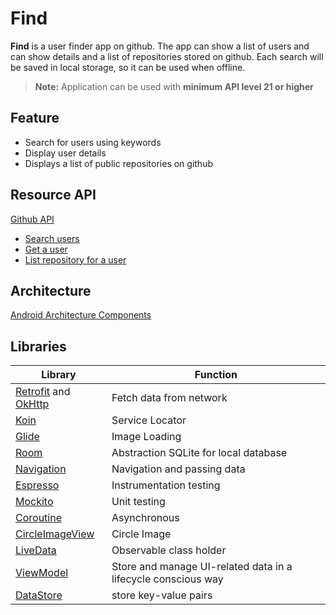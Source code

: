# Find
**Find** is a user finder app on github. The app can show a list of users and can show details and a list of repositories stored on github. Each search will be saved in local storage, so it can be used when offline.
> **Note:** Application can be used with **minimum API level 21 or higher**

## Feature

- Search for users using keywords
- Display user details
- Displays a list of public repositories on github

## Resource API

[Github API](https://docs.github.com/en/rest)
 - [Search users](https://docs.github.com/en/rest/reference/search#search-users)
 - [Get a user](https://docs.github.com/en/rest/reference/users#get-a-user)
 - [List repository for a user](https://docs.github.com/en/rest/reference/repos#list-repositories-for-a-user)
		
## Architecture

[ Android Architecture Components](https://developer.android.com/topic/libraries/architecture)

## Libraries

| Library                          	                                                              | Function							                                        |
|-------------------------------------------------------------------------------------------------|---------------------------------------------------------------|
| [Retrofit](https://square.github.io/retrofit/) and [OkHttp](https://square.github.io/okhttp/)   |Fetch data from network			                                  |
| [Koin](https://insert-koin.io/)            	                                                    | Service Locator					                                      |
| [Glide](https://github.com/bumptech/glide)	                                                    | Image Loading		                                              |
| [Room](https://developer.android.com/jetpack/androidx/releases/room)                            | Abstraction SQLite for local database                         |
| [Navigation](https://developer.android.com/jetpack/androidx/releases/navigation)                | Navigation and passing data                                   |
| [Espresso](https://developer.android.com/training/testing/espresso)                             | Instrumentation testing                                       |
| [Mockito](https://github.com/mockito/mockito)                                                   | Unit testing                                                  |
| [Coroutine](https://developer.android.com/kotlin/coroutines)                                    | Asynchronous                                                  |
| [CircleImageView](https://github.com/hdodenhof/CircleImageView)                                 | Circle Image                                                  |
| [LiveData](https://developer.android.com/topic/libraries/architecture/livedata)                 | Observable class holder                                       |
| [ViewModel](https://developer.android.com/topic/libraries/architecture/viewmodel)               | Store and manage UI-related data in a lifecycle conscious way |
| [DataStore](https://developer.android.com/topic/libraries/architecture/datastore)               | store key-value pairs                                         |
